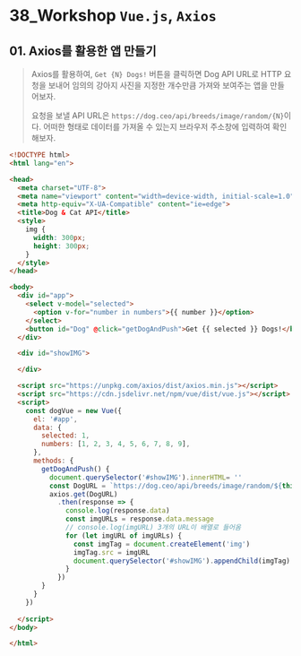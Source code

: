 # 38_Workshop	`Vue.js`, `Axios`

## 01. Axios를 활용한 앱 만들기

> Axios를 활용하여, `Get {N} Dogs!` 버튼을 클릭하면 Dog API URL로 HTTP 요청을 보내어 임의의 강아지 사진을 지정한 개수만큼 가져와 보여주는 앱을 만들어보자. 
>
> 요청을 보낼 API URL은 `https://dog.ceo/api/breeds/image/random/{N}`이다. 어떠한 형태로 데이터를 가져올 수 있는지 브라우저 주소창에 입력하여 확인해보자.

```html
<!DOCTYPE html>
<html lang="en">

<head>
  <meta charset="UTF-8">
  <meta name="viewport" content="width=device-width, initial-scale=1.0">
  <meta http-equiv="X-UA-Compatible" content="ie=edge">
  <title>Dog & Cat API</title>
  <style>
    img {
      width: 300px;
      height: 300px;
    }
  </style>
</head>

<body>
  <div id="app">
    <select v-model="selected">
      <option v-for="number in numbers">{{ number }}</option>
    </select>
    <button id="Dog" @click="getDogAndPush">Get {{ selected }} Dogs!</button>
  </div>

  <div id="showIMG">

  </div>

  <script src="https://unpkg.com/axios/dist/axios.min.js"></script>
  <script src="https://cdn.jsdelivr.net/npm/vue/dist/vue.js"></script>
  <script>
    const dogVue = new Vue({
      el: '#app',
      data: {
        selected: 1,
        numbers: [1, 2, 3, 4, 5, 6, 7, 8, 9],
      },
      methods: {
        getDogAndPush() {
          document.querySelector('#showIMG').innerHTML= ''
          const DogURL = `https://dog.ceo/api/breeds/image/random/${this.selected}`
          axios.get(DogURL)
            .then(response => {
              console.log(response.data)
              const imgURLs = response.data.message
              // console.log(imgURL) 3개의 URL이 배열로 들어옴
              for (let imgURL of imgURLs) {
                const imgTag = document.createElement('img')
                imgTag.src = imgURL
                document.querySelector('#showIMG').appendChild(imgTag)
              }
            })
        }
      }
    })
    
  </script>
</body>

</html>
```

